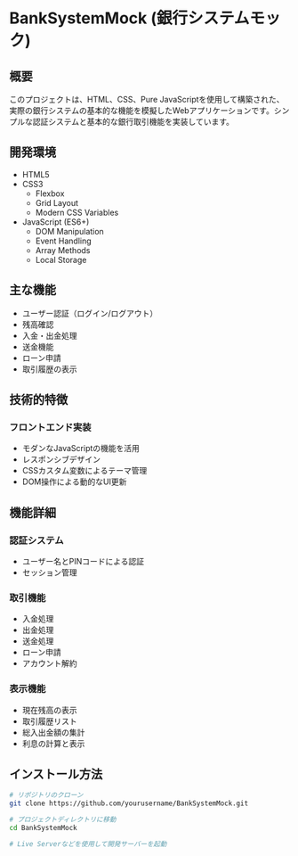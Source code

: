 # BankSystemMock (銀行システムモック)

## 概要
このプロジェクトは、HTML、CSS、Pure JavaScriptを使用して構築された、実際の銀行システムの基本的な機能を模擬したWebアプリケーションです。シンプルな認証システムと基本的な銀行取引機能を実装しています。

## 開発環境
- HTML5
- CSS3
  - Flexbox
  - Grid Layout
  - Modern CSS Variables
- JavaScript (ES6+)
  - DOM Manipulation
  - Event Handling
  - Array Methods
  - Local Storage

## 主な機能
- ユーザー認証（ログイン/ログアウト）
- 残高確認
- 入金・出金処理
- 送金機能
- ローン申請
- 取引履歴の表示

## 技術的特徴
### フロントエンド実装
- モダンなJavaScriptの機能を活用
- レスポンシブデザイン
- CSSカスタム変数によるテーマ管理
- DOM操作による動的なUI更新

## 機能詳細
### 認証システム
- ユーザー名とPINコードによる認証
- セッション管理

### 取引機能
- 入金処理
- 出金処理
- 送金処理
- ローン申請
- アカウント解約

### 表示機能
- 現在残高の表示
- 取引履歴リスト
- 総入出金額の集計
- 利息の計算と表示

## インストール方法
```bash
# リポジトリのクローン
git clone https://github.com/yourusername/BankSystemMock.git

# プロジェクトディレクトリに移動
cd BankSystemMock

# Live Serverなどを使用して開発サーバーを起動
